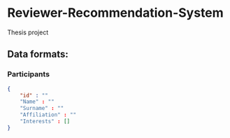 # Reviewer-Recommendation-System
Thesis project 



## Data formats:


### Participants

```json
{
    "id" : ""
    "Name" : ""
    "Surname" : ""
    "Affiliation" : ""
    "Interests" : []
}
```